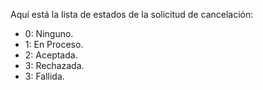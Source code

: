 ﻿
Aquí está la lista de estados de la solicitud de cancelación:

- 0: Ninguno.
- 1: En Proceso.
- 2: Aceptada.
- 3: Rechazada.
- 3: Fallida.